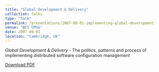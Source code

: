 ```yaml
---
title: "Global Development & Delivery"
collection: talks
type: "Talk"
permalink: /presentations/2007-08-01-implementing-global-development
venue: "BCS CMSG"
date: 2007-08-01
location: "Cambridge, UK"
---
```


_Global Development & Delivery_ - The politics, patterns and process of implementing distributed software configuration management

[Download PDF](/files/pdf/Accelerating-and-Automating-the-Build-Process-with-ClearCase-and-Ant.pdf)
